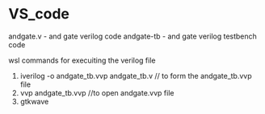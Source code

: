 # VS_code

andgate.v - and gate verilog code
andgate-tb - and gate verilog testbench code

wsl commands for execuiting the verilog file 
 1. iverilog -o andgate_tb.vvp andgate_tb.v // to form the andgate_tb.vvp file
 2. vvp andgate_tb.vvp //to open andgate.vvp file
 3. gtkwave
